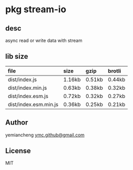 # pkg stream-io

## desc
async read or write data with stream

## lib size  
file | size | gzip | brotli
:---- | :---- | :---- | :----
dist/index.js | 1.16kb | 0.51kb | 0.44kb
dist/index.min.js | 0.63kb | 0.38kb | 0.32kb
dist/index.esm.js | 0.72kb | 0.32kb | 0.27kb
dist/index.esm.min.js | 0.36kb | 0.25kb | 0.21kb

## Author
yemiancheng <ymc.github@gmail.com>

## License
MIT